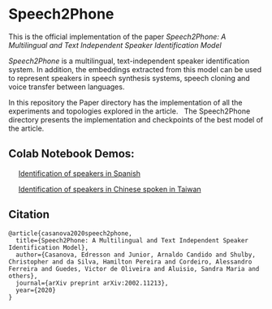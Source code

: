 # Speech2Phone
This is the official implementation of the  paper *Speech2Phone: A Multilingual and Text Independent Speaker Identification Model*

*Speech2Phone* is a multilingual, text-independent speaker identification system. In addition, the embeddings extracted from this model can be used to represent speakers in speech synthesis systems, speech cloning and voice transfer between languages.

In this repository the Paper directory has the implementation of all the experiments and topologies explored in the article.
  The Speech2Phone directory presents the implementation and checkpoints of the best model of the article.

## Colab Notebook Demos:

     [Identification of speakers in Spanish](https://colab.research.google.com/drive/1POsM0G7F-sZRHRp6bJt4Ym3rzVn-EcyU)

     [Identification of speakers in Chinese spoken in Taiwan](https://colab.research.google.com/drive/1PV4FTQDhNIu1BZKrF3Ehe1VY8LgGK-0i)


## Citation

```
@article{casanova2020speech2phone,
  title={Speech2Phone: A Multilingual and Text Independent Speaker Identification Model},
  author={Casanova, Edresson and Junior, Arnaldo Candido and Shulby, Christopher and da Silva, Hamilton Pereira and Cordeiro, Alessandro Ferreira and Guedes, Victor de Oliveira and Aluisio, Sandra Maria and others},
  journal={arXiv preprint arXiv:2002.11213},
  year={2020}
}

```
